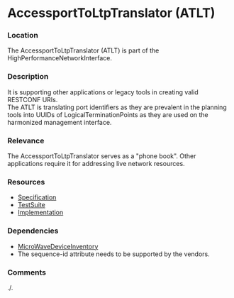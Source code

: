 # AccessportToLtpTranslator (ATLT)

### Location  
The AccessportToLtpTranslator (ATLT) is part of the HighPerformanceNetworkInterface.

### Description  
It is supporting other applications or legacy tools in creating valid RESTCONF URIs.  
The ATLT is translating port identifiers as they are prevalent in the planning tools into UUIDs of LogicalTerminationPoints as they are used on the harmonized management interface.

### Relevance
The AccessportToLtpTranslator serves as a "phone book". 
Other applications require it for addressing live network resources.

### Resources
- [Specification](./spec/)
- [TestSuite](./testing/)
- [Implementation](./server/)

### Dependencies
- [MicroWaveDeviceInventory](https://github.com/openBackhaul/MicroWaveDeviceInventory)
- The sequence-id attribute needs to be supported by the vendors.

### Comments
./.
